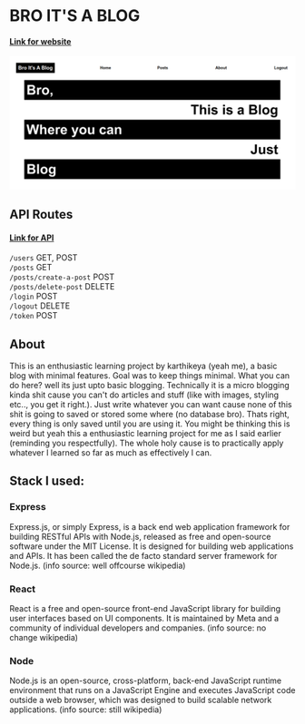 # BRO IT'S A BLOG
#### [Link for website](https://biab.herokuapp.com/)
![LANDING](landing.png)

## API Routes
#### [Link for API](https://biab-api.herokuapp.com/)  
`/users`  GET, POST  
`/posts`   GET  
`/posts/create-a-post`  POST  
`/posts/delete-post`  DELETE  
`/login`  POST  
`/logout`  DELETE  
`/token`  POST  

## About
This is an enthusiastic learning project by karthikeya (yeah me), a basic blog with minimal features. Goal was to keep things minimal. What you can do here? well its just upto basic blogging. Technically it is a micro blogging kinda shit cause you can't do articles and stuff (like with images, styling etc.., you get it right.). Just write whatever you can want cause none of this shit is going to saved or stored some where (no database bro). Thats right, every thing is only saved until you are using it. You might be thinking this is weird but yeah this a enthusiastic learning project for me as I said earlier (reminding you respectfully). The whole holy cause is to practically apply whatever I learned so far as much as effectively I can.  

## Stack I used:
### Express
Express.js, or simply Express, is a back end web application framework for building RESTful APIs with Node.js, released as free and open-source software under the MIT License. It is designed for building web applications and APIs. It has been called the de facto standard server framework for Node.js. (info source: well offcourse wikipedia)

### React
React is a free and open-source front-end JavaScript library for building user interfaces based on UI components. It is maintained by Meta and a community of individual developers and companies. (info source: no change wikipedia)

### Node
Node.js is an open-source, cross-platform, back-end JavaScript runtime environment that runs on a JavaScript Engine and executes JavaScript code outside a web browser, which was designed to build scalable network applications. (info source: still wikipedia)
